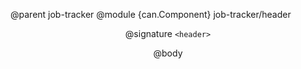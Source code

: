 @parent job-tracker
@module {can.Component} job-tracker/header <header>
@signature `<header>`

@body

## <header>
